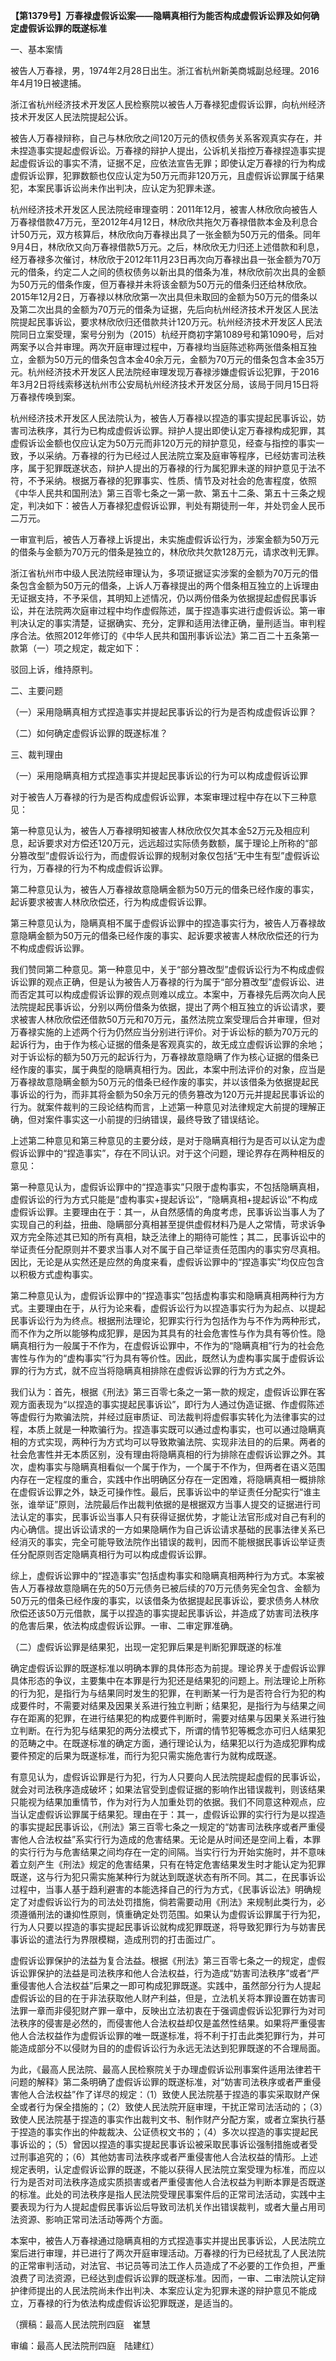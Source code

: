 **【第1379号】万春禄虚假诉讼案——隐瞒真相行为能否构成虚假诉讼罪及如何确定虚假诉讼罪的既遂标准**

一、基本案情

被告人万春禄，男，1974年2月28日出生。浙江省杭州新美商城副总经理。2016年4月19日被逮捕。

浙江省杭州经济技术开发区人民检察院以被告人万春禄犯虚假诉讼罪，向杭州经济技术开发区人民法院提起公诉。

被告人万春禄辩称，自己与林欣欣之间120万元的债权债务关系客观真实存在，并未捏造事实提起虚假诉讼。万春禄的辩护人提出，公诉机关指控万春禄捏造事实提起虚假诉讼的事实不清，证据不足，应依法宣告无罪；即使认定万春禄的行为构成虚假诉讼罪，犯罪数额也仅应认定为50万元而非120万元，且虚假诉讼罪属于结果犯，本案民事诉讼尚未作出判决，应认定为犯罪未遂。

杭州经济技术开发区人民法院经审理查明：2011年12月，被害人林欣欣向被告人万春禄借款47万元，至2012年4月12日，林欣欣共拖欠万春禄借款本金及利息合计50万元，双方核算后，林欣欣向万春禄出具了一张金额为50万元的借条。同年9月4日，林欣欣又向万春禄借款5万元。之后，林欣欣无力归还上述借款和利息，经万春禄多次催讨，林欣欣于2012年11月23日再次向万春禄出县一张金额为70万元的借条，约定二人之间的债权债务以新出具的借条为准，林欣欣前次出具的金额为50万元的借条作废，但万春禄并未将该金额为50万元的借条归还给林欣欣。2015年12月2日，万春禄以林欣欣第一次出具但未取回的金额为50万元的借条以及第二次出具的金额为70万元的借条为证据，先后向杭州经济技术开发区人民法院提起民事诉讼，要求林欣欣归还借款共计120万元。杭州经济技术开发区人民法院同日立案受理，案号分别为（2015）杭经开商初字第1089号和第1090号，后对两案予以合并审理。两次开庭审理过程中，万春禄均当庭陈述称两张借条相互独立，金额为50万元的借条包含本金40余万元，金额为70万元的借条包含本金35万元。杭州经济技术开发区人民法院经审理发现万春禄涉嫌虚假诉讼犯罪，于2016年3月2日将线索移送杭州市公安局杭州经济技术开发区分局，该局于同月15日将万春禄传唤到案。

杭州经济技术开发区人民法院认为，被告人万春禄以捏造的事实提起民事诉讼，妨害司法秩序，其行为已构成虚假诉讼罪。辩护人提出即使认定万春禄构成犯罪，其虚假诉讼金额也仅应认定为50万元而非120万元的辩护意见，经查与指控的事实一致，予以采纳。万春禄的行为已经过人民法院立案及庭审等程序，已经妨害司法秩序，属于犯罪既遂状态，辩护人提出的万春禄的行为属犯罪未遂的辩护意见于法不符，不予采纳。根据万春禄的犯罪事实、性质、情节及对社会的危害程度，依照《中华人民共和国刑法》第三百零七条之一第一款、第五十二条、第五十三条之规定，判决如下：被告人万春禄犯虚假诉讼罪，判处有期徒刑一年，并处罚金人民币二万元。

一审宣判后，被告人万春禄上诉提出，未实施虚假诉讼行为，涉案金额为50万元的借条与金额为70万元的借条是独立的，林欣欣共欠款128万元，请求改判无罪。

浙江省杭州市中级人民法院经审理认为，多项证据证实涉案的金额为70万元的借条包含金额为50万元的借条，上诉人万春禄提出的两个借条相互独立的上诉理由无证据支持，不予采信，其明知上述情况，仍以两份借条为依据提起虚假民事诉讼，并在法院两次庭审过程中均作虚假陈述，属于捏造事实进行虚假诉讼。第一审判决认定的事实清楚，证据确实、充分，定罪和适用法律正确，量刑适当。审判程序合法。依照2012年修订的《中华人民共和国刑事诉讼法》第二百二十五条第一款第（一）项之规定，裁定如下：

驳回上诉，维持原判。

二、主要问题

（一）采用隐瞒真相方式捏造事实并提起民事诉讼的行为是否构成虚假诉讼罪？

（二）如何确定虚假诉讼罪的既遂标准？

三、裁判理由

（一）采用隐瞒真相方式捏造事实并提起民事诉讼的行为可以构成虚假诉讼罪

对于被告人万春禄的行为是否构成虚假诉讼罪，本案审理过程中存在以下三种意见：

第一种意见认为，被告人万春禄明知被害人林欣欣仅欠其本金52万元及相应利息，起诉要求对方偿还120万元，远远超过实际债务数额，属于理论上所称的“部分篡改型”虚假诉讼行为，而虚假诉讼罪的规制对象仅包括“无中生有型”虚假诉讼行为，万春禄的行为不构成虚假诉讼罪。

第二种意见认为，被告人万春禄故意隐瞒金额为50万元的借条已经作废的事实，起诉要求被害人林欣欣偿还，行为构成虚假诉讼罪。

第三种意见认为，隐瞒真相不属于虚假诉讼罪中的捏造事实行为，被告人万春禄故意隐瞒金额为50万元的借条已经作废的事实、起诉要求被害人林欣欣偿还的行为不构成虚假诉讼罪。

我们赞同第二种意见。第一种意见中，关于“部分篡改型”虚假诉讼行为不构成虚假诉讼罪的观点正确，但是认为被告人万春禄的行为属于“部分篡改型”虚假诉讼、进而否定其可以构成虚假诉讼罪的观点则难以成立。本案中，万春禄先后两次向人民法院提起民事诉讼，分别以两份借条为依据，提出了两个相互独立的诉讼请求，要求被害人林欣欣偿还借款50万元和70万元，虽然法院立案受理后合并审理，但对万春禄实施的上述两个行为仍然应当分别进行评价。对于诉讼标的额为70万元的起诉行为，由于作为核心证据的借条是客观真实的，故无成立虚假诉讼罪的余地；对于诉讼标的额为50万元的起诉行为，万春禄故意隐瞒了作为核心证据的借条已经作废的事实，属于典型的隐瞒真相行为。因此，本案中刑法评价的对象，应当是万春禄故意隐瞒金额为50万元的借条已经作废的事实，并以该借条为依据提起民事诉讼的行为，而非其将金额为50余万元的债务篡改为120万元并提起民事诉讼的行为。就案件裁判的三段论结构而言，上述第一种意见对法律规定大前提的理解正确，但对案件事实这一小前提的归纳错误，最终导致了错误结论。

上述第二种意见和第三种意见的主要分歧，是对于隐瞒真相行为是否可以认定为虚假诉讼罪中的“捏造事实”，存在不同认识。对于这个问题，理论界存在两种相反的意见：

第一种意见认为，虚假诉讼罪中的“捏造事实”只限于虚构事实，不包括隐瞒真相，虚假诉讼的行为方式只能是“虚构事实+提起诉讼”，“隐瞒真相+提起诉讼”不构成虚假诉讼罪。主要理由在于：其一，从自然感情的角度考虑，民事诉讼当事人为了实现自己的利益，扭曲、隐瞒部分真相甚至提供虚假材料乃是人之常情，苛求诉争双方完全陈述其已知的所有真相，缺乏法律上的期待可能性；其二，民事诉讼中的举证责任分配原则并不要求当事人对不属于自己举证责任范围内的事实穷尽真相。因比，无论是从实然还是应然的角度来看，虚假诉讼罪中的“捏造事实”均仅应包含以积极方式虚构事实。

第二种意见认为，虚假诉讼罪中的“捏造事实”包括虚构事实和隐瞒真相两种行为方式。主要理由在于，从行为论来看，虚假诉讼行为以捏造事实行为为起点、以提起民事诉讼行为为终点。根据刑法理论，犯罪实行行为包括作为与不作为两种形式，而不作为之所以能够构成犯罪，是因为其具有的社会危害性与作为具有等价性。隐瞒真相行为一般属于不作为，在虚假诉讼罪中，不作为的“隐瞒真相”行为的社会危害性与作为的“虚构事实”行为具有等价性。因此，既然认为虚构事实属于虚假诉讼罪的行为方式，就不应当将隐瞒真相排除在虚假诉讼罪的行为方式之外。

我们认为：首先，根据《刑法》第三百零七条之一第一款的规定，虚假诉讼罪在客观方面表现为“以捏造的事实提起民事诉讼”，即行为人通过伪造证据、作虚假陈述等虚假行为欺骗法院，并经过庭审质证、司法裁判将虚假事实转化为法律事实的过程，本质上就是一种欺骗行为。捏造事实既可以通过虚构事实，也可以通过隐瞒真相的方式实现，两种行为方式均可以导致欺骗法院、实现非法目的的后果。两者的社会危害性并无本质区别，没有理由将隐瞒真相的行为排除在虚假诉讼罪之外。其次，虚构事实与隐瞒真相看似一个属于作为，一个属于不作为，但两者在语义范围内存在一定程度的重合，实践中作出明确区分存在一定困难，将隐瞒真相一概排除在虚假诉讼罪之外，缺乏可操作性。最后，民事诉讼中的举证责任分配实行“谁主张，谁举证”原则，法院最后作出裁判依据的是根据双方当事人提交的证据进行司法认定的事实，民事诉讼当事人只有获得证据优势，才能让法官形成对自己有利的内心确信。提出诉讼请求的一方如果隐瞒作为自己诉讼请求基础的民事法律关系已经消灭的事实，完全可能导致法院作出错误的裁判，因而不能根据民事诉讼举证责任分配原则否定隐瞒真相行为可以构成虚假诉讼罪。

综上，虚假诉讼罪中的“捏造事实”包括虚构事实和隐瞒真相两种行为方式。本案被告人万春禄故意隐瞒在先的50万元债务已被后续的70万元债务宪全包含、金额为50万元的借条已经作废的事实，以该借条为依据提起民事诉讼，要求债务人林欣欣偿还该50万元借款，属于以捏造的事实提起民事诉讼，并造成了妨害司法秩序的危害后果，依法构成虚假诉讼罪。一审、二审定罪准确。

（二）虚假诉讼罪是结果犯，出现一定犯罪后果是判断犯罪既遂的标准

确定虚假诉讼罪的既遂标准以明确本罪的具体形态为前提。理论界关于虚假诉讼罪具体形态的争议，主要集中在本罪是行为犯还是结果犯的问题上。刑法理论上所称的行为犯，是指行为与结果同时发生的犯罪，在判断某一行为是否符合行为犯的构成要件时，不需要对结果及因果关系进行独立判断；结果犯，是指行为与结果之间存在距离的犯罪，在进行结果犯的构成要件判断时，需要对结果与因果关系进行独立判断。在行为犯与结果犯的两分法模式下，所谓的情节犯等概念亦可归人结果犯的范畴之中。在既遂标准的确定方面，通行理论认为，结果犯以行为造成犯罪构成要件预定的后果为既遂标准，而行为犯只需实施危害行为就构成既遂。

有意见认为，虚假诉讼罪是行为犯，行为人只要向人民法院提起虚假的民事诉讼，就会对司法秩序造成破坏；如果法官受到虚假证据的影响作出错误裁判，则该结果只能视为结果加重情节，作为对行为人加重处罚的依据。我们不同意这种观点，应当认定虚假诉讼罪属于结果犯。理由在于：其一，虚假诉讼罪的实行行为是以捏造的事实提起民事诉讼，《刑法》第三百零七条之一规定的“妨害司法秩序或者严重侵害他人合法权益”系实行行为造成的危害结果。无论是从时间还是空间上看，本罪的实行行为与危害结果之间均存在一定的间隔。当实行行为开始实施时，并不意味着立刻产生《刑法》规定的危害结果，只有在特定危害结果发生时才能认定为犯罪既遂，这与行为犯只需实施某种行为就达到既遂状态有所不同。其二，在民事诉讼过程中，当事人基于趋利避害的本能选择自己的行为方式，《民事诉讼法》明确规定了对虚假诉讼行为的司法处罚措施，倘若需要动用《刑法》来规制此类行为，必须遵循刑法的谦抑性原则，慎重确定处罚范围。如果认为虚假诉讼罪属于行为犯，行为人只要以捏造的事实提起民事诉讼就构成犯罪既遂，将导致犯罪行为与妨害民事诉讼的遣法行为界限模糊，造成刑罚的打击面过广。

虚假诉讼罪保护的法益为复合法益。根据《刑法》第三百零七条之一的规定，虚假诉讼罪保护的法益是司法秩序和他人合法权益，行为造成“妨害司法秩序”或者“严重侵害他人合法权益”后果之一即可构成犯罪既遂。实践中，虽然部分行为人提起虚假诉讼的目的在于非法获取他人财产利益，但是，立法机关将本罪设置在妨害司法罪一章而非侵犯财产罪一章中，反映出立法初衷在于强调虚假诉讼犯罪行为对司法秩序的侵害是必然的，而侵害他人合法权益却仅是盖然性结果。如果将严重侵害他人合法权益作为虚假诉讼罪的唯一既遂标准，将不利于打击此类犯罪行为，并可能造成部分不以侵财为目的的虚假诉讼行为永远无法达到犯罪既遂的不合理局面。

为此，《最高人民法院、最高人民检察院关于办理虚假诉讼刑事案件适用法律若干问题的解释》第二条明确了虚假诉讼罪的既遂标准，对“妨害司法秩序或者严重侵害他人合法权益”作了详尽的规定：（1）致使人民法院基于捏造的事实采取财产保全或者行为保全措施的；（2）致使人民法院开庭审理，干扰正常司法活动的；（3）致使人民法院基于捏造的事实作出裁判文书、制作财产分配方案，或者立案执行基于捏造的事实作出的仲裁裁决、公证债权文书的；（4）多次以捏造的事实提起民事诉讼的；（5）曾因以捏造的事实提起民事诉讼被采取民事诉讼强制措施或者受过刑事追究的；（6）其他妨害司法秩序或者严重侵害他人合法权益的情形。上述规定表明，认定虚假诉讼罪的既遂，不能以获得人民法院立案受理为标准，而应以行为是否对司法秩序造成实质损害或者严重侵害他人合法权益为判断本罪是否既遂的标准。此处的司法秩序是指人民法院受理民事案件后的正常司法活动，实践中主要表现为行为人提起虚假民事诉讼后导致司法机关作出错误裁判，或者大量占用司法资源、影响正常司法活动等两个方面。

本案中，被告人万春禄通过隐瞒真相的方式捏造事实并提出民事诉讼，人民法院立案后进行审理，并已进行了两次开庭审理活动。万春禄的行为已经扰乱了人民法院的正常审判活动，对法官、书记员等司法工作人员造成了不必要的工作负担，严重浪费了司法资源，已经达到虚假诉讼罪的既遂标准。因而，一审、二审法院认定辩护律师提出的人民法院尚未作出判决、本案应认定为犯罪未遂的辩护意见不能成立，万春禄的行为依法构成虚假诉讼犯罪既遂，是适当的。

（撰稿：最高人民法院刑四庭　崔慧

审编：最高人民法院刑四庭　陆建红）